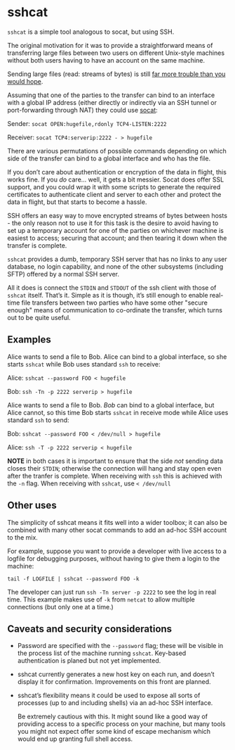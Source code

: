 # sshcat

`sshcat` is a simple tool analogous to socat, but using SSH.

The original motivation for it was to provide a straightforward means of
transferring large files between two users on different Unix-style machines
without both users having to have an account on the same machine.

Sending large files (read: streams of bytes) is still
[far more trouble than you would hope](https://xkcd.com/949/).

Assuming that one of the parties to the transfer can bind to an interface with
a global IP address (either directly or indirectly via an SSH tunnel or
port-forwarding through NAT) they could use
[socat](http://www.dest-unreach.org/socat/):

Sender: `socat OPEN:hugefile,rdonly TCP4-LISTEN:2222`

Receiver: `socat TCP4:serverip:2222 - > hugefile`

There are various permutations of possible commands depending on which side of
the transfer can bind to a global interface and who has the file.

If you don’t care about authentication or encryption of the data in flight,
this works fine.  If you _do_ care... well, it gets a bit messier.  Socat does
offer SSL support, and you could wrap it with some scripts to generate the
required certificates to authenticate client and server to each other and
protect the data in flight, but that starts to become a hassle.

SSH offers an easy way to move encrypted streams of bytes between hosts - the
only reason not to use it for this task is the desire to avoid having to
set up a temporary account for one of the parties on whichever machine is
easiest to access; securing that account; and then tearing it down when the
transfer is complete.

`sshcat` provides a dumb, temporary SSH server that has no links to any user
database, no login capability, and none of the other subsystems (including
SFTP) offered by a normal SSH server.

All it does is connect the `STDIN` and `STDOUT` of the ssh client with those of
`sshcat` itself.  That’s it.  Simple as it is though, it’s still enough to
enable real-time file transfers between two parties who have some other
"secure enough" means of communication to co-ordinate the transfer, which
turns out to be quite useful.

## Examples

Alice wants to send a file to Bob.  Alice can bind to a global interface, so she
starts `sshcat` while Bob uses standard `ssh` to receive:

Alice: `sshcat --password FOO < hugefile`

Bob: `ssh -Tn -p 2222 serverip > hugefile`

Alice wants to send a file to Bob.  _Bob_ can bind to a global interface,
but Alice cannot, so this time Bob starts `sshcat` in receive mode while
Alice uses standard `ssh` to send:

Bob: `sshcat --password FOO < /dev/null > hugefile`

Alice: `ssh -T -p 2222 serverip < hugefile`

**NOTE** in both cases it is important to ensure that the side _not_ sending
data closes their `STDIN`; otherwise the connection will hang and stay open
even after the tranfer is complete.  When receiving with `ssh` this is
achieved with the `-n` flag.  When receiving with `sshcat`, use `< /dev/null`

## Other uses

The simplicity of sshcat means it fits well into a wider toolbox; it can also be
combined with many other socat commands to add an ad-hoc SSH account to the
mix.

For example, suppose you want to provide a developer with live access to a
logfile for debugging purposes, without having to give them a login to the
machine:

```
tail -f LOGFILE | sshcat --password FOO -k
```

The developer can just run `ssh -Tn server -p 2222` to see the log in real
time.  This example makes use of `-k` from `netcat` to allow multiple
connections (but only one at a time.)

## Caveats and security considerations

 * Password are specified with the `--password` flag; these will be visible
   in the process list of the machine running `sshcat`.  Key-based
   authentication is planed but not yet implemented.

 * sshcat currently generates a new host key on each run, and doesn’t display
   it for confirmation.  Improvements on this front are planned.

 * sshcat’s flexibility means it could be used to expose all sorts of
   processes (up to and including shells) via an ad-hoc SSH interface.

   Be extremely cautious with this.  It might sound like a good way of
   providing access to a specific process on your machine, but many tools you
   might not expect offer some kind of escape mechanism which would end up
   granting full shell access.
